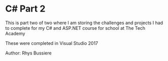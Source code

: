 # C# Part 2

This is part two of two where I am storing the challenges and projects I had to complete for my C# and ASP.NET course for school at The Tech Academy

These were completed in Visual Studio 2017 

Author: Rhys Bussiere
